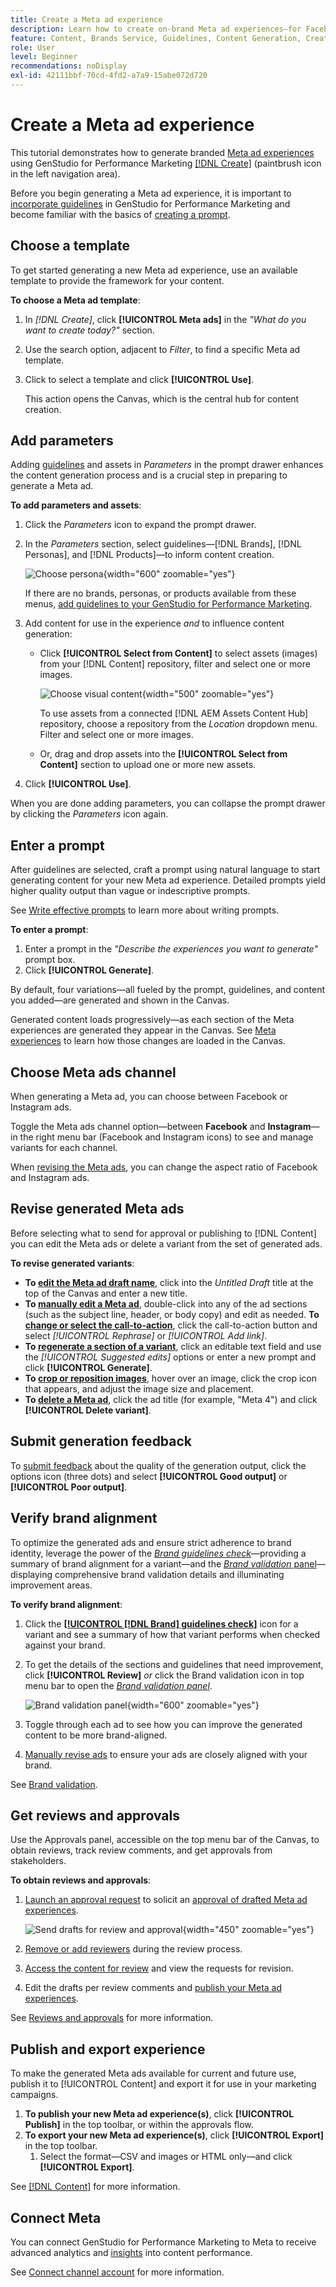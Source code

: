 ```yaml
---
title: Create a Meta ad experience
description: Learn how to create on-brand Meta ad experiences—for Facebook or Instagram—with Adobe GenStudio for Performance Marketing.
feature: Content, Brands Service, Guidelines, Content Generation, Create, Experiences, Variant Generation
role: User
level: Beginner
recommendations: noDisplay
exl-id: 42111bbf-70cd-4fd2-a7a9-15abe072d720
---
```

# Create a Meta ad experience

This tutorial demonstrates how to generate branded [Meta ad experiences](/help/user-guide/create/meta-experiences.md) using GenStudio for Performance Marketing [[!DNL Create]](/help/user-guide/create/overview.md) (paintbrush icon in the left navigation area).

Before you begin generating a Meta ad experience, it is important to [incorporate guidelines](/help/user-guide/guidelines/add-guidelines.md) in GenStudio for Performance Marketing and become familiar with the basics of [creating a prompt](/help/user-guide/effective-prompts.md).

## Choose a template

To get started generating a new Meta ad experience, use an available template to provide the framework for your content.

**To choose a Meta ad template**:

1. In _[!DNL Create]_, click **[!UICONTROL Meta ads]** in the _"What do you want to create today?"_ section.
1. Use the search option, adjacent to _Filter_, to find a specific Meta ad template.
1. Click to select a template and click **[!UICONTROL Use]**.

   This action opens the Canvas, which is the central hub for content creation.

## Add parameters

Adding [guidelines](/help/user-guide/guidelines/overview.md) and assets in _Parameters_ in the prompt drawer enhances the content generation process and is a crucial step in preparing to generate a Meta ad.

**To add parameters and assets**:

1. Click the _Parameters_ icon to expand the prompt drawer.
1. In the _Parameters_ section, select guidelines—[!DNL Brands], [!DNL Personas], and [!DNL Products]—to inform content creation.

   ![Choose persona](/help/assets/persona-select.png){width="600" zoomable="yes"}

   If there are no brands, personas, or products available from these menus, [add guidelines to your GenStudio for Performance Marketing](/help/user-guide/guidelines/add-guidelines.md).

1. Add content for use in the experience *and* to influence content generation:
   * Click **[!UICONTROL Select from Content]** to select assets (images) from your [!DNL Content] repository, filter and select one or more images.

      ![Choose visual content](/help/assets/content-select-meta.png){width="500" zoomable="yes"}

      To use assets from a connected [!DNL AEM Assets Content Hub] repository, choose a repository from the _Location_ dropdown menu. Filter and select one or more images.

   * Or, drag and drop assets into the **[!UICONTROL Select from Content]** section to upload one or more new assets.
1. Click **[!UICONTROL Use]**.

When you are done adding parameters, you can collapse the prompt drawer by clicking the _Parameters_ icon again.

## Enter a prompt

After guidelines are selected, craft a prompt using natural language to start generating content for your new Meta ad experience. Detailed prompts yield higher quality output than vague or indescriptive prompts.

See [Write effective prompts](/help/user-guide/effective-prompts.md) to learn more about writing prompts.

**To enter a prompt**:

1. Enter a prompt in the _"Describe the experiences you want to generate"_ prompt box.
1. Click **[!UICONTROL Generate]**.

By default, four variations—all fueled by the prompt, guidelines, and content you added—are generated and shown in the Canvas.

Generated content loads progressively—as each section of the Meta experiences are generated they appear in the Canvas. See [Meta experiences](/help/user-guide/create/meta-experiences.md#progressive-loading) to learn how those changes are loaded in the Canvas.

## Choose Meta ads channel

When generating a Meta ad, you can choose between Facebook or Instagram ads.

Toggle the Meta ads channel option—between **Facebook** and **Instagram**—in the right menu bar (Facebook and Instagram icons) to see and manage variants for each channel.

When [revising the Meta ads](#revise-generated-meta-ads), you can change the aspect ratio of Facebook and Instagram ads.

## Revise generated Meta ads

Before selecting what to send for approval or publishing to [!DNL Content] you can edit the Meta ads or delete a variant from the set of generated ads.

**To revise generated variants**:

* **To [edit the Meta ad draft name](/help/user-guide/create/manage-variants.md#change-draft-name)**, click into the _Untitled Draft_ title at the top of the Canvas and enter a new title.
* **To [manually edit a Meta ad](/help/user-guide/create/manage-variants.md#manually-edit-text)**, double-click into any of the ad sections (such as the subject line,
header, or body copy) and edit as needed.
**To [change or select the call-to-action](/help/user-guide/create/manage-variants.md#revise-the-call-to-action)**, click the call-to-action button and select _[!UICONTROL Rephrase]_ or _[!UICONTROL Add link]_.
* **To [regenerate a section of a variant](/help/user-guide/create/manage-variants.md#re-generate-sections)**, click an editable text field and use the _[!UICONTROL Suggested edits]_ options or enter a new prompt and click **[!UICONTROL Generate]**.
* **To [crop or reposition images](/help/user-guide/create/manage-variants.md#crop-assets)**, hover over an image, click the crop icon that appears, and adjust the image size and placement.
* **To [delete a Meta ad](/help/user-guide/create/manage-variants.md#delete-variant)**, click the ad title (for example, "Meta 4") and click **[!UICONTROL Delete variant]**.

## Submit generation feedback

To [submit feedback](/help/user-guide/create/manage-variants.md#generation-feedback) about the quality of the generation output, click the options icon (three dots) and select **[!UICONTROL Good output]** or **[!UICONTROL Poor output]**.

## Verify brand alignment

To optimize the generated ads and ensure strict adherence to brand identity, leverage the power of the [_Brand guidelines check_](/help/user-guide/guidelines/brand-validation.md#brand-guidelines-check)—providing a summary of brand alignment for a variant—and the [_Brand validation_ panel](/help/user-guide/guidelines/brand-validation.md#brand-validation-panel)—displaying comprehensive brand validation details and illuminating improvement areas.

**To verify brand alignment**:

1. Click the [**[!UICONTROL [!DNL Brand] guidelines check]**](/help/user-guide/guidelines/brand-validation.md#brand-guidelines-check) icon for a variant and see a summary of how that variant performs when checked against your brand.
1. To get the details of the sections and guidelines that need improvement, click **[!UICONTROL Review]** _or_ click the Brand validation icon in top menu bar to open the [_Brand validation panel_](/help/user-guide/guidelines/brand-validation.md#brand-validation-panel).

   ![Brand validation panel](/help/assets/brand-validation-panel-meta.png){width="600" zoomable="yes"}

1. Toggle through each ad to see how you can improve the generated content to be more brand-aligned.
1. [Manually revise ads](#revise-generated-meta-ads) to ensure your ads are closely aligned with your brand.

See [Brand validation](/help/user-guide/guidelines/brand-validation.md).

## Get reviews and approvals

Use the Approvals panel, accessible on the top menu bar of the Canvas, to obtain reviews, track review comments, and get approvals from stakeholders.

**To obtain reviews and approvals**:

1. [Launch an approval request](/help/user-guide/approvals/request-review.md) to solicit an [approval of drafted Meta ad experiences](/help/user-guide/approvals/approve-content.md).

   ![Send drafts for review and approval](/help/assets/send-approval-meta.png){width="450" zoomable="yes"}

1. [Remove or add reviewers](/help/user-guide/approvals/review-and-edit.md#manage-approvals) during the review process.
1. [Access the content for review](/help/user-guide/approvals/review-and-edit.md#access-content-for-review) and view the requests for revision.
1. Edit the drafts per review comments and [publish your Meta ad experiences](#publish-and-export-experience).

See [Reviews and approvals](/help/user-guide/approvals/overview.md) for more information.

## Publish and export experience

To make the generated Meta ads available for current and future use, publish it to [!UICONTROL Content] and export it for use in your marketing campaigns.

1. **To publish your new Meta ad experience(s)**, click **[!UICONTROL Publish]** in the top toolbar, or within the approvals flow.
1. **To export your new Meta ad experience(s)**, click **[!UICONTROL Export]** in the top toolbar.
   1. Select the format—CSV and images or HTML only—and click **[!UICONTROL Export]**.

See [[!DNL Content]](/help/user-guide/content/overview.md#search-and-find-approved-content) for more information.

## Connect Meta

You can connect GenStudio for Performance Marketing to Meta to receive advanced analytics and [insights](/help/user-guide/insights/overview.md) into content performance.

See [Connect channel account](/help/user-guide/insights/connect-channel.md) for more information.
